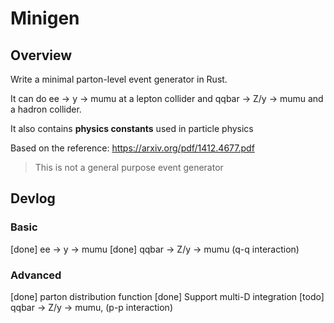 # Minigen

## Overview

Write a minimal parton-level event generator in Rust.

It can do ee -> y -> mumu at a lepton collider and qqbar -> Z/y -> mumu and a hadron collider.

It also contains **physics constants** used in particle physics

Based on the reference: https://arxiv.org/pdf/1412.4677.pdf

> This is not a general purpose event generator

## Devlog

### Basic

[done] ee -> y -> mumu
[done] qqbar -> Z/y -> mumu (q-q interaction)

### Advanced

[done] parton distribution function
[done] Support multi-D integration
[todo] qqbar -> Z/y -> mumu, (p-p interaction)
